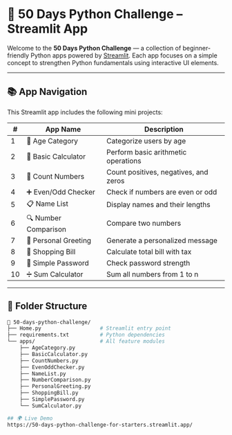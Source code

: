 # 🚀 50 Days Python Challenge – Streamlit App

Welcome to the **50 Days Python Challenge** — a collection of beginner-friendly Python apps powered by [Streamlit](https://streamlit.io/). Each app focuses on a simple concept to strengthen Python fundamentals using interactive UI elements.

---

## 📚 App Navigation

This Streamlit app includes the following mini projects:

| # | App Name                | Description                                  |
|---|-------------------------|----------------------------------------------|
| 1 | 👶 Age Category         | Categorize users by age                      |
| 2 | 🧮 Basic Calculator     | Perform basic arithmetic operations          |
| 3 | 🔢 Count Numbers        | Count positives, negatives, and zeros        |
| 4 | ➕ Even/Odd Checker     | Check if numbers are even or odd             |
| 5 | 📋 Name List            | Display names and their lengths              |
| 6 | 🔍 Number Comparison    | Compare two numbers                          |
| 7 | 👋 Personal Greeting    | Generate a personalized message              |
| 8 | 🛒 Shopping Bill        | Calculate total bill with tax                |
| 9 | 🔐 Simple Password      | Check password strength                      |
|10 | ➗ Sum Calculator       | Sum all numbers from 1 to n                  |

---

## 🧱 Folder Structure

```bash
📁 50-days-python-challenge/
├── Home.py                   # Streamlit entry point
├── requirements.txt          # Python dependencies
└── apps/                     # All feature modules
    ├── AgeCategory.py
    ├── BasicCalculator.py
    ├── CountNumbers.py
    ├── EvenOddChecker.py
    ├── NameList.py
    ├── NumberComparison.py
    ├── PersonalGreeting.py
    ├── ShoppingBill.py
    ├── SimplePassword.py
    └── SumCalculator.py

## 🌍 Live Demo
https://50-days-python-challenge-for-starters.streamlit.app/
